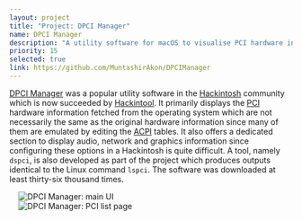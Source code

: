 ```yaml
---
layout: project
title: "Project: DPCI Manager"
name: DPCI Manager
description: "A utility software for macOS to visualise PCI hardware information and a produce output similar to Linux's lspci."
priority: 15
selected: true
link: https://github.com/MuntashirAkon/DPCIManager
---
```


[DPCI Manager](https://github.com/MuntashirAkon/DPCIManager) was a popular utility software in the [Hackintosh](https://en.wikipedia.org/wiki/Hackintosh) community which is now succeeded by [Hackintool](https://github.com/benbaker76/Hackintool). It primarily displays the [PCI](https://en.wikipedia.org/wiki/Peripheral_Component_Interconnect) hardware information fetched from the operating system which are not necessarily the same as the original hardware information since many of them are emulated by editing the [ACPI](https://en.wikipedia.org/wiki/Advanced_Configuration_and_Power_Interface) tables. It also offers a dedicated section to display audio, network and graphics information since configuring these options in a Hackintosh is quite difficult. A tool, namely `dspci`, is also developed as part of the project which produces outputs identical to the Linux command `lspci`. The software was downloaded at least thirty-six thousand times.
<div class="flex center middle">
  <div class="layout-1-2">
    <img style="max-width: 40rem; margin: 0 1rem" src="{{ '/images/dpci-manager-main.png' | relative_url }}" alt="DPCI Manager: main UI">
  </div>
  <div class="layout-1-2">
    <img style="max-width: 40rem; margin: 0 1rem" src="{{ '/images/dpci-manager-pci.png' | relative_url }}" alt="DPCI Manager: PCI list page">
  </div>
</div>
